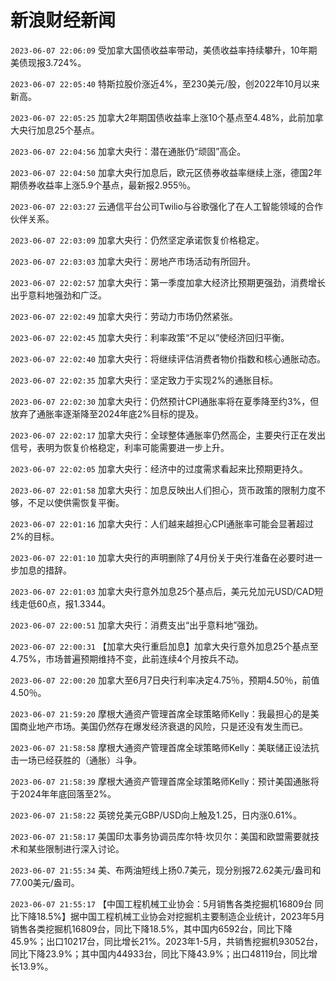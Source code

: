 # 新浪财经新闻
`2023-06-07 22:06:09` 受加拿大国债收益率带动，美债收益率持续攀升，10年期美债现报3.724%。

`2023-06-07 22:05:40` 特斯拉股价涨近4%，至230美元/股，创2022年10月以来新高。

`2023-06-07 22:05:25` 加拿大2年期国债收益率上涨10个基点至4.48%，此前加拿大央行加息25个基点。

`2023-06-07 22:04:56` 加拿大央行：潜在通胀仍“顽固”高企。

`2023-06-07 22:04:50` 加拿大央行加息后，欧元区债券收益率继续上涨，德国2年期债券收益率上涨5.9个基点，最新报2.955％。

`2023-06-07 22:03:27` 云通信平台公司Twilio与谷歌强化了在人工智能领域的合作伙伴关系。

`2023-06-07 22:03:09` 加拿大央行：仍然坚定承诺恢复价格稳定。

`2023-06-07 22:03:03` 加拿大央行：房地产市场活动有所回升。

`2023-06-07 22:02:57` 加拿大央行：第一季度加拿大经济比预期更强劲，消费增长出乎意料地强劲和广泛。

`2023-06-07 22:02:49` 加拿大央行：劳动力市场仍然紧张。

`2023-06-07 22:02:45` 加拿大央行：利率政策“不足以”使经济回归平衡。

`2023-06-07 22:02:40` 加拿大央行：将继续评估消费者物价指数和核心通胀动态。

`2023-06-07 22:02:35` 加拿大央行：坚定致力于实现2%的通胀目标。

`2023-06-07 22:02:30` 加拿大央行：仍然预计CPI通胀率将在夏季降至约3%，但放弃了通胀率逐渐降至2024年底2%目标的提及。

`2023-06-07 22:02:17` 加拿大央行：全球整体通胀率仍然高企，主要央行正在发出信号，表明为恢复价格稳定，利率可能需要进一步上升。

`2023-06-07 22:02:05` 加拿大央行：经济中的过度需求看起来比预期更持久。

`2023-06-07 22:01:58` 加拿大央行：加息反映出人们担心，货币政策的限制力度不够，不足以使供需恢复平衡。

`2023-06-07 22:01:16` 加拿大央行：人们越来越担心CPI通胀率可能会显著超过2%的目标。

`2023-06-07 22:01:10` 加拿大央行的声明删除了4月份关于央行准备在必要时进一步加息的措辞。

`2023-06-07 22:01:03` 加拿大央行意外加息25个基点后，美元兑加元USD/CAD短线走低60点，报1.3344。

`2023-06-07 22:00:51` 加拿大央行：消费支出“出乎意料地”强劲。

`2023-06-07 22:00:31` 【加拿大央行重启加息】加拿大央行意外加息25个基点至4.75%，市场普遍预期维持不变，此前连续4个月按兵不动。

`2023-06-07 22:00:20` 加拿大至6月7日央行利率决定4.75％，预期4.50％，前值4.50％。

`2023-06-07 21:59:20` 摩根大通资产管理首席全球策略师Kelly：我最担心的是美国商业地产市场。美国仍然存在爆发经济衰退的风险，只是还没有发生而已。

`2023-06-07 21:58:58` 摩根大通资产管理首席全球策略师Kelly：美联储正设法抗击一场已经获胜的（通胀）斗争。

`2023-06-07 21:58:39` 摩根大通资产管理首席全球策略师Kelly：预计美国通胀将于2024年年底回落至2%。

`2023-06-07 21:58:22` 英镑兑美元GBP/USD向上触及1.25，日内涨0.61%。

`2023-06-07 21:58:17` 美国印太事务协调员库尔特·坎贝尔：美国和欧盟需要就技术和某些限制进行深入讨论。

`2023-06-07 21:55:34` 美、布两油短线上扬0.7美元，现分别报72.62美元/盎司和77.00美元/盎司。

`2023-06-07 21:55:17`   【中国工程机械工业协会：5月销售各类挖掘机16809台 同比下降18.5%】据中国工程机械工业协会对挖掘机主要制造企业统计，2023年5月销售各类挖掘机16809台，同比下降18.5%，其中国内6592台，同比下降45.9%；出口10217台，同比增长21%。2023年1-5月，共销售挖掘机93052台，同比下降23.9%；其中国内44933台，同比下降43.9%；出口48119台，同比增长13.9%。

